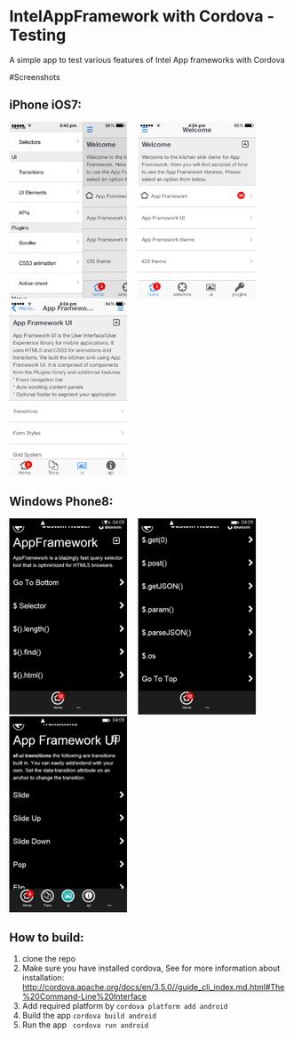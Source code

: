 IntelAppFramework with Cordova - Testing
=========================================

A simple app to test various features of Intel App frameworks with Cordova

#Screenshots
 
## iPhone iOS7:
 
<img src="https://raw.githubusercontent.com/spritlesoftware/intel-app-framework-cordova-testing/master/www/images/iphone/photo%201.PNG" width="212px">   &nbsp;&nbsp;&nbsp;&nbsp;<img src="https://raw.githubusercontent.com/spritlesoftware/intel-app-framework-cordova-testing/master/www/images/iphone/photo%202.PNG" width="212px">          &nbsp;&nbsp;&nbsp;&nbsp;<img src="https://raw.githubusercontent.com/spritlesoftware/intel-app-framework-cordova-testing/master/www/images/iphone/photo%203.PNG" width="212px">  

## Windows Phone8:
 
<img src="https://raw.githubusercontent.com/sivakumarbdu/intel-app-framework-cordova-testing/master/www/images/screen1.jpg" width="212px">      &nbsp;&nbsp;&nbsp;&nbsp;<img src="https://raw.githubusercontent.com/sivakumarbdu/intel-app-framework-cordova-testing/master/www/images/screen2.jpg" width="212px">          &nbsp;&nbsp;&nbsp;&nbsp;<img src="https://raw.githubusercontent.com/sivakumarbdu/intel-app-framework-cordova-testing/master/www/images/screen3.jpg" width="212px">  



## How to build:

1. clone the repo
2. Make sure you have installed cordova, See for more information about installation: http://cordova.apache.org/docs/en/3.5.0//guide_cli_index.md.html#The%20Command-Line%20Interface
3. Add required platform by ```cordova platform add android```
4. Build the app ```cordova build android```
5. Run the app ``` cordova run android```



